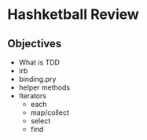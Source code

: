 # Hashketball Review

## Objectives

- What is TDD
- irb
- binding.pry
- helper methods
- Iterators
  - each
  - map/collect
  - select
  - find

